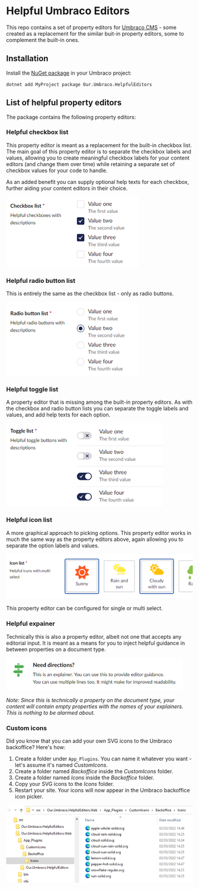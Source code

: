 # Helpful Umbraco Editors

This repo contains a set of property editors for [Umbraco CMS](https://github.com/umbraco/umbraco-cms) - some created as a replacement for the similar buit-in property editors, some to complement the built-in ones.

## Installation

Install the [NuGet package](https://www.nuget.org/packages/Our.Umbraco.HelpfulEditors/) in your Umbraco project:

```
dotnet add MyProject package Our.Umbraco.HelpfulEditors
```

## List of helpful property editors

The package contains fhe following property editors:

### Helpful checkbox list

This property editor is meant as a replacement for the built-in checkbox list. The main goal of this property editor is to separate the checkbox labels and values, allowing you to create meaningful checkbox labels for your content editors (and change them over time) while retaining a separate set of checkbox values for your code to handle.

As an added benefit you can supply optional help texts for each checkbox, further aiding your content editors in their choice.

![Helpful checkbox list](/docs/img/helpful-checkbox-list.png)

### Helpful radio button list

This is entirely the same as the checkbox list - only as radio buttons.

![Helpful radio button list](/docs/img/helpful-radio-button-list.png)

### Helpful toggle list

A property editor that is missing among the built-in property editors. As with the checkbox and radio button lists you can separate the toggle labels and values, and add help texts for each option.

![Helpful toggle list](/docs/img/helpful-toggle-list.png)

### Helpful icon list

A more graphical approach to picking options. This property editor works in much the same way as the property editors above, again allowing you to separate the option labels and values.

![Helpful icon list](/docs/img/helpful-icon-list.png)

This property editor can be configured for single or multi select.

### Helpful expainer

Technically this is also a property editor, albeit not one that accepts any editorial input. It is meant as a means for you to inject helpful guidance in between properties on a document type.

![Helpful icon list](/docs/img/helpful-explainer.png)

_Note: Since this is technically a property on the document type, your content will contain empty properties with the names of your explainers. This is nothing to be alarmed about._

### Custom icons

Did you know that you can add your own SVG icons to the Umbraco backoffice? Here's how:

1. Create a folder under `App_Plugins`. You can name it whatever you want - let's assume it's named _CustomIcons_.
2. Create a folder named _Backoffice_ inside the _CustomIcons_ folder.
3. Create a folder named _Icons_ inside the _Backoffice_ folder.
4. Copy your SVG icons to the _Icons_ folder.
5. Restart your site. Your icons will now appear in the Umbraco backoffice icon picker.

![Custom icons](/docs/img/custom-icons.png)
